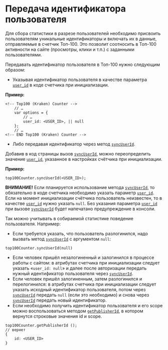 # Передача идентификатора пользователя

Для сбора статистики в разрезе пользователей необходимо присвоить пользователям уникальные идентификаторы и включать их в данные, отправляемые в счетчик Топ-100. Это позволит соотносить в Топ-100 активности на сайте (просмотры, клики и т.п.) с заданными пользователями.

Передавать идентификатор пользователя в Топ-100 нужно следующим образом:

* Указывая идентификатор пользователя в качестве параметра [`user_id`](../donastroika-schetchika/atributy-schetchika.md) в коде счетчика при инициализации.

**Пример:**

```
<!-- Top100 (Kraken) Counter -->
    // …
    var options = {
        // …
        user_id: <USER_ID>, || null
    };
    // …
<!-- END Top100 (Kraken) Counter -->
```

* Либо передавая идентификатор через метод [`syncUserId`](../donastroika-schetchika/metody-po-rabote-so-schetchikom.md).

Добавив в код страницы вызов [`syncUserId`](../donastroika-schetchika/metody-po-rabote-so-schetchikom.md), можно переопределить значение [`user_id`](../donastroika-schetchika/atributy-schetchika.md), указанное в настройках счётчика при инициализации.

**Пример:**

`top100Counter.syncUserId(<USER_ID>);`

**ВНИМАНИЕ!** Если планируется использование метода [`syncUserId`](../donastroika-schetchika/metody-po-rabote-so-schetchikom.md), то обязательно в коде счетчика необходимо указать параметр [`user_id`](../donastroika-schetchika/atributy-schetchika.md). Если на момент инициализации счётчика пользователь неизвестен, то в качестве [`user_id`](../donastroika-schetchika/atributy-schetchika.md) нужно указать `null`. Без указания параметра [`user_id`](../donastroika-schetchika/atributy-schetchika.md) при вызове [`syncUserId`](../donastroika-schetchika/metody-po-rabote-so-schetchikom.md) будет напечатано предупреждение в консоли.

Так можно учитывать в собираемой статистике поведение пользователя. Например:

* Если требуется указать, что пользователь разлогинился, надо вызвать метод [`syncUserId`](../donastroika-schetchika/metody-po-rabote-so-schetchikom.md) с аргументом `null`:

`top100Counter.syncUserId(null)`

* Если человек пришёл незалогиненный и залогинился в процессе работы с сайтом: в атрибутах счетчика при инициализации следует указать «`user_id: null`» и далее после авторизации передать нужный идентификатор пользователя через [`syncUserId`](../donastroika-schetchika/metody-po-rabote-so-schetchikom.md).
* Если человек пришёл залогиненным, затем разлогинился и перелогинился: в атрибутах счетчика при инициализации следует указать исходный идентификатор пользователя, потом через [`syncUserId`](../donastroika-schetchika/metody-po-rabote-so-schetchikom.md) передать `null` (если это необходимо) и снова через [`syncUserId`](../donastroika-schetchika/metody-po-rabote-so-schetchikom.md) передать новый идентификатор.
* Если необходимо получить идентификатор пользователя и его scope можно воспользоваться методом [`getPublisherId`](../donastroika-schetchika/metody-po-rabote-so-schetchikom.md), в котором вернутся строковые значения id и scope.

`top100Counter.getPublisherId ();`\
`// вернет`\
`{`\
`    id: <USER_ID>`\
`}`
